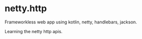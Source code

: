 # netty.http

Frameworkless web app using kotlin, netty, handlebars, jackson.

Learning the netty http apis.
